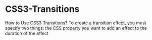 # CSS3-Transitions
How to Use CSS3 Transitions? To create a transition effect, you must specify two things:  the CSS property you want to add an effect to the duration of the effect
